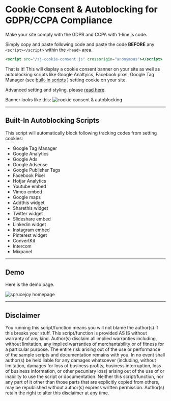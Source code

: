 # Cookie Consent & Autoblocking for GDPR/CCPA Compliance

Make your site comply with the GDPR and CCPA with 1-line js code.

Simply copy and paste following code and paste the code **BEFORE** any ```<script></script>``` within the ```<head>``` area. 

```jsx
<script src="/sj-cookie-consent.js" crossorigin="anonymous"></script>
```

That is it!  This will display a cookie consent banner on your site as well as autoblocking scripts like Google Analtyics, Facebook pixel, Google Tag Manager (see [built-in scripts](#built-in-autoblocking-scripts) ) setting cookie on your site.

Advanced setting and styling, please [read here](https://sprucejoy.com/resources/cookie-consent-gdpr).

Banner looks like this:
<img src="https://lapro.sfo2.cdn.digitaloceanspaces.com/sprucejoy/resources/cookie-bar.png" alt="cookie consent & autoblocking" loading="lazy">


---

## Built-In Autoblocking Scripts

This script will automatically block following tracking codes from setting cookies:

- Google Tag Manager
- Google Analytics
- Google Ads
- Google Adsense
- Google Publisher Tags
- Facebook Pixel
- Hotjar Analytics
- Youtube embed
- Vimeo embed
- Google maps
- Addthis widget
- Sharethis widget
- Twitter widget
- Slideshare embed
- Linkedin widget
- Instagram embed
- Pinterest widget
- ConvertKit
- Intercom
- Mixpanel
---

## Demo

Here is the demo page.

<img src="https://lapro.sfo2.cdn.digitaloceanspaces.com/sprucejoy/resources/sprucejoy-home-cookie-bar.png" alt="sprucejoy homepage " loading="lazy">

---
## Disclaimer

You running this script/function means you will not blame the author(s) if this breaks your stuff. This script/function is provided AS IS without warranty of any kind. Author(s) disclaim all implied warranties including, without limitation, any implied warranties of merchantability or of fitness for a particular purpose. The entire risk arising out of the use or performance of the sample scripts and documentation remains with you. In no event shall author(s) be held liable for any damages whatsoever (including, without limitation, damages for loss of business profits, business interruption, loss of business information, or other pecuniary loss) arising out of the use of or inability to use the script or documentation. Neither this script/function, nor any part of it other than those parts that are explicitly copied from others, may be republished without author(s) express written permission. Author(s) retain the right to alter this disclaimer at any time. 
